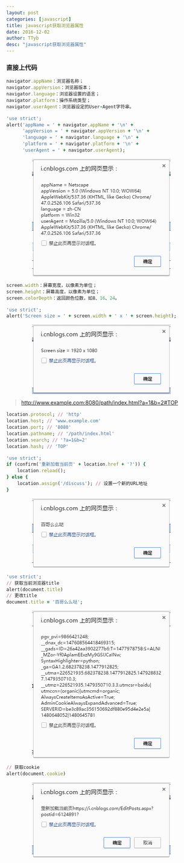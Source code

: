 ```yaml
---
layout: post
categories: [javascript]
title: javascript获取浏览器属性
date: 2016-12-02
author: TTyb
desc: "javascript获取浏览器属性"
---
```


### 直接上代码

~~~ruby
navigator.appName：浏览器名称；
navigator.appVersion：浏览器版本；
navigator.language：浏览器设置的语言；
navigator.platform：操作系统类型；
navigator.userAgent：浏览器设定的User-Agent字符串。
~~~


~~~ruby
'use strict';
alert('appName = ' + navigator.appName + '\n' +
      'appVersion = ' + navigator.appVersion + '\n' +
      'language = ' + navigator.language + '\n' +
      'platform = ' + navigator.platform + '\n' +
      'userAgent = ' + navigator.userAgent);
~~~

<p style="text-align:center"><img src="/static/postimage/javascrip/property/996148-20161202110902693-762272230.png" class="img-responsive"style="display: block; margin-right: auto; margin-left: auto;"></p>


~~~ruby
screen.width：屏幕宽度，以像素为单位；
screen.height：屏幕高度，以像素为单位；
screen.colorDepth：返回颜色位数，如8、16、24。
~~~


~~~ruby
'use strict';
alert('Screen size = ' + screen.width + ' x ' + screen.height);
~~~

<p style="text-align:center"><img src="/static/postimage/javascrip/property/996148-20161202110927756-2075154505.png" class="img-responsive"style="display: block; margin-right: auto; margin-left: auto;"></p>

>http://www.example.com:8080/path/index.html?a=1&b=2#TOP


~~~ruby
location.protocol; // 'http'
location.host; // 'www.example.com'
location.port; // '8080'
location.pathname; // '/path/index.html'
location.search; // '?a=1&b=2'
location.hash; // 'TOP'
~~~


~~~ruby
'use strict';
if (confirm('重新加载当前页' + location.href + '?')) {
    location.reload();
} else {
    location.assign('/discuss'); // 设置一个新的URL地址
}
~~~


<p style="text-align:center"><img src="/static/postimage/javascrip/property/996148-20161202111100349-925986790.png" class="img-responsive"style="display: block; margin-right: auto; margin-left: auto;"></p>


~~~ruby
'use strict';
// 获取当前浏览器title
alert(document.title)
// 更改title
document.title = '百哥么么哒';
~~~


<p style="text-align:center"><img src="/static/postimage/javascrip/property/996148-20161202111116865-458313086.png" class="img-responsive"style="display: block; margin-right: auto; margin-left: auto;"></p>


~~~ruby
// 获取cookie
alert(document.cookie)
~~~

<p style="text-align:center"><img src="/static/postimage/javascrip/property/996148-20161202111153037-22700067.png" class="img-responsive"style="display: block; margin-right: auto; margin-left: auto;"></p>

